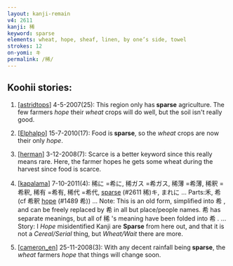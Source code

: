 ```yaml
---
layout: kanji-remain
v4: 2611
kanji: 稀
keyword: sparse
elements: wheat, hope, sheaf, linen, by one’s side, towel
strokes: 12
on-yomi: キ
permalink: /稀/
---
```


## Koohii stories: 

1) [<a href="http://kanji.koohii.com/profile/astridtops">astridtops</a>] 4-5-2007(25): This region only has<strong> sparse</strong> agriculture. The few farmers <em>hope</em> their <em>wheat</em> crops will do well, but the soil isn&#039;t really good.

2) [<a href="http://kanji.koohii.com/profile/Elphalpo">Elphalpo</a>] 15-7-2010(17): Food is<strong> sparse</strong>, so the <em>wheat</em> crops are now their only <em>hope</em>.

3) [<a href="http://kanji.koohii.com/profile/herman">herman</a>] 3-12-2008(7): Scarce is a better keyword since this really means rare. Here, the farmer hopes he gets some wheat during the harvest since food is scarce.

4) [<a href="http://kanji.koohii.com/profile/kapalama">kapalama</a>] 7-10-2011(4): 稀に =希に, 稀ガス =希ガス, 稀薄 =希薄, 稀釈 =希釈, 稀有 =希有, 稀代 =希代, <a href="../v4/2611.html">sparse</a> (#2611 稀)キ, まれに ... Parts:禾, 希 (cf 希釈 <a href="../v4/1489.html">hope</a> (#1489 希)) ... Note: This is an old form, simplified into 希 , and can be freely replaced by 希 in all but place/people names. 希 has separate meanings, but all of 稀 &#039;s meaning have been folded into 希 . ... Story: I <em>Hope</em> misidentified Kanji are <strong>Sparse</strong> from here out, and that it is not a <em>Cereal/Serial</em> thing, but <em>Wheat/Wait</em> there are more.

5) [<a href="http://kanji.koohii.com/profile/cameron_en">cameron_en</a>] 25-11-2008(3): With any decent rainfall being<strong> sparse</strong>, the <em>wheat</em> farmers <em>hope</em> that things will change soon.

